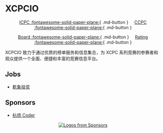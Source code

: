 # XCPCIO

<center>

[ICPC :fontawesome-solid-paper-plane:](./icpc){ .md-button }
&nbsp; &nbsp;
[CCPC :fontawesome-solid-paper-plane:](./ccpc){ .md-button }

[Board :fontawesome-solid-paper-plane:][board]{ .md-button }
&nbsp; &nbsp;
[Rating :fontawesome-solid-paper-plane:][rating]{ .md-button }

</center>

XCPCIO 致力于通过优质的榜单服务和信息集合，为 XCPC 系列竞赛的参赛者和观众提供一个全面、便捷和丰富的竞赛信息平台。

## Jobs

* [乾象投资](./info/jobs/metabit-trading/index.md)

## Sponsors

* [杭师 Coder](./info/sponsors/hznu-coder/index.md)

<p align="center">
  <a href="https://github.com/sponsors/Dup4">
    <img src='https://sponsor.dup4.com/' alt="Logos from Sponsors" />
  </a>
</p>

[board]: https://board.xcpcio.com
[rating]: https://board.xcpcio.com/rating
